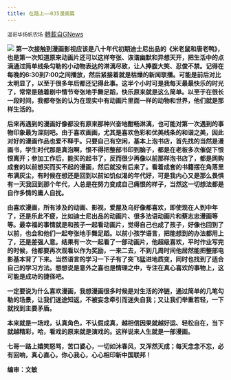 ```yaml
---
title: 在路上——035漫画篇
---
```

`温哥华扬帆农场` [轉載自GNews](https://gnews.org/zh-hans/1590105/)

![](https://assets.gnews.org/wp-content/uploads/2021/06/专栏图.jpg)
**第一次接触到漫画影视应该是八十年代初期迪士尼出品的《米老鼠和唐老鸭》，也是第一次知道原来动画片还可以这样夸张、诙谐幽默和异想天开，把生活中的点滴通过简单线条勾勒的小动物表达的淋漓尽致，让人捧腹大笑、忍俊不禁。记得在每晚的****6:30****到****7:00****之间播放，然后紧接着就是枯燥的新闻联播。可能是前后对比太明显了，以至于很多年后都还记得此事。这半个小时可是我每天最最快乐的时光了，常常是随着剧中情节夸张地手舞足蹈，快乐原来就是这么简单。以至于在很长一段时间，我都夸张的认为在现实中有动画片里面一样的动物和世界，他们就是那样生活的。**

**后来再遇到的漫画好像都没有原来那种兴奋地酣畅淋漓，也可能对第一次遇到的事物印象最为深刻吧。由于喜欢画画，尤其是喜欢色彩和优美线条的和谐之美，因此对好的漫画作品也爱不释手。只要自己有空闲，基本上泡书店，首先找的当然是漫画书，学生时代那是真泡啊，恨不得把整部书印到脑子，都是在老板多次催促下恨恨离开；参加工作后，能买的起书了，反而很少再像以前那样泡书店了，都是网购成套的以前想买而买不起的漫画，然后就没有后来了。看着成套的书籍摆在角落里布满灰尘，有时候在想还是回到以前如饥似渴的年代好，可是我内心又是那么畏惧有一天我回到那个年代，人总是在努力变成自己痛恨的样子，当然这一切想法都是自作多情的庸人自扰。**

**由喜欢漫画，所有涉及的动画、影视，爱屋及乌好像都喜欢，即使现在人到中年了，还是乐此不疲，比如迪士尼出品的动画片、很多法语动画片和蔡志忠漫画等等。最幸福的事情就是和孩子一起看动画片，觉得自己也成了孩子，好像也回到了以前，也会和他们一起夸张地手舞足蹈。以前小孩学语言，把能想到的办法都用上了，还是差强人意。结果有一次一起看了一部动画片，他超级喜欢，平时作业写完的时候，他都要再次观看以作为奖励，一来二去，不到几周时间他居然能把整部电影基本背了下来。当然语言的学习一下子有了突飞猛进地质变，同时也找到了适合自己的学习方法。想想说是意外之喜也是情理之中，专注在真心喜欢的事物上，这可能是成功的捷径吧。**

**一定要说为什么喜欢漫画，我想漫画很多时候是对生活的淬链，通过简单的几笔勾勒的场景，让我们迷途知返，不被妄念牵引而迷失自我；又让我们举重若轻，一下就找到主要矛盾。**

**本来就是一场戏，认真角色，不认假成真，越相信因果就越好运、轻松自在，当下就越精彩，哈，看戏的原来就是演戏的。这样说来人生就是一部漫画。**

**七哥一路上嬉笑怒骂，苦口婆心，一切如沐春风，又浑然天成；每天念念不忘，必有回响，真心直心，你心我心，心心相印新中国联邦！**

**编审：文敏**
